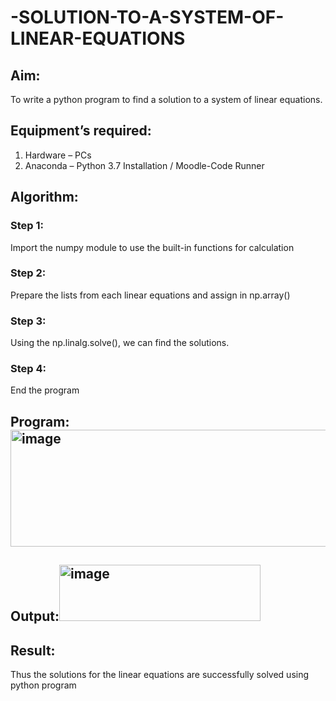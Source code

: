 # -SOLUTION-TO-A-SYSTEM-OF-LINEAR-EQUATIONS
## Aim:
To write a python program to find a solution to a system of linear equations.
## Equipment’s required:
1. 	Hardware – PCs
2. 	Anaconda – Python 3.7 Installation / Moodle-Code Runner
## Algorithm:
### Step 1: 
Import the numpy module to use the built-in functions for calculation
### Step 2: 
Prepare the lists from each linear equations and assign in np.array()
### Step 3: 
Using the np.linalg.solve(), we can find the solutions.
### Step 4: 
End the program
## Program:<img width="598" height="187" alt="image" src="https://github.com/user-attachments/assets/196950b6-0f95-4c76-bce8-1fbc4a35d768" />


## Output:<img width="322" height="90" alt="image" src="https://github.com/user-attachments/assets/35491ddc-93eb-418c-ade1-625a70167ebe" />

## Result: 
Thus the solutions for the linear equations are successfully solved using python program


